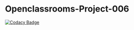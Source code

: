 # Openclassrooms-Project-006
[![Codacy Badge](https://api.codacy.com/project/badge/Grade/0d6c7f4500a3413982ef5637d1bb578a)](https://app.codacy.com/gh/Florimond-Jouffroy/Openclassrooms-Project-006?utm_source=github.com&utm_medium=referral&utm_content=Florimond-Jouffroy/Openclassrooms-Project-006&utm_campaign=Badge_Grade_Settings)